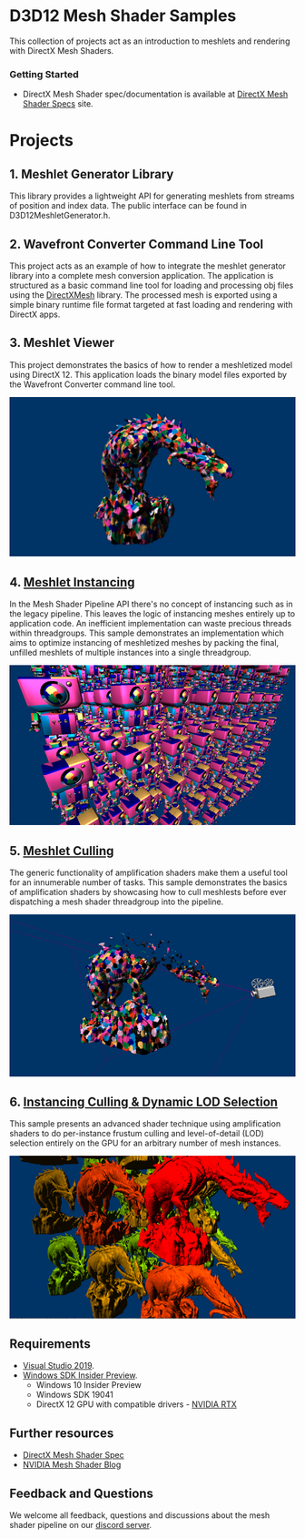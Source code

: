 # D3D12 Mesh Shader Samples
This collection of projects act as an introduction to meshlets and rendering with DirectX Mesh Shaders. 

### Getting Started
* DirectX Mesh Shader spec/documentation is available at [DirectX Mesh Shader Specs](https://microsoft.github.io/DirectX-Specs/d3d/MeshShader.html) site.

# Projects
## 1. Meshlet Generator Library
This library provides a lightweight API for generating meshlets from streams of position and index data. The public interface can be found in D3D12MeshletGenerator.h.

## 2. Wavefront Converter Command Line Tool
This project acts as an example of how to integrate the meshlet generator library into a complete mesh conversion application. The application is structured as a basic command line tool for loading and processing obj files using the [DirectXMesh](https://github.com/microsoft/DirectXMesh) library. The processed mesh is exported using a simple binary runtime file format targeted at fast loading and rendering with DirectX apps.

## 3. Meshlet Viewer
This project demonstrates the basics of how to render a meshletized model using DirectX 12. This application loads the binary model files exported by the Wavefront Converter command line tool.

![D3D12 Meshlet Render Preview](src/MeshletRender/D3D12MeshletRender.png)

## 4. [Meshlet Instancing](src/MeshletInstancing/readme.md)
In the Mesh Shader Pipeline API there's no concept of instancing such as in the legacy pipeline. This leaves the logic of instancing meshes entirely up to application code. An inefficient implementation can waste precious threads within threadgroups. This sample demonstrates an implementation which aims to optimize instancing of meshletized meshes by packing the final, unfilled meshlets of multiple instances into a single threadgroup.

![D3D12 Meshlet Instancing Preview](src/MeshletInstancing/D3D12MeshletInstancing.png)

## 5. [Meshlet Culling](src/MeshletCull/readme.md)
The generic functionality of amplification shaders make them a useful tool for an innumerable number of tasks. This sample demonstrates the basics of amplification shaders by showcasing how to cull meshlests before ever dispatching a mesh shader threadgroup into the pipeline.

![D3D12 Meshlet Culling Preview](src/MeshletCull/D3D12MeshletCull.png)

## 6. [Instancing Culling & Dynamic LOD Selection](src/DynamicLOD/readme.md)
This sample presents an advanced shader technique using amplification shaders to do per-instance frustum culling and level-of-detail (LOD) selection entirely on the GPU for an arbitrary number of mesh instances.

![D3D12 Dynamic LOD Preview](src/DynamicLOD/D3D12DynamicLOD.png)

## Requirements
* [Visual Studio 2019](https://www.visualstudio.com/).
* [Windows SDK Insider Preview](https://www.microsoft.com/en-us/software-download/windowsinsiderpreviewSDK).
  * Windows 10 Insider Preview
  * Windows SDK 19041
  * DirectX 12 GPU with compatible drivers - [NVIDIA RTX](https://developer.nvidia.com/directx)

## Further resources
* [DirectX Mesh Shader Spec](https://microsoft.github.io/DirectX-Specs/d3d/MeshShader.html)
* [NVIDIA Mesh Shader Blog](https://devblogs.nvidia.com/introduction-turing-mesh-shaders/)

## Feedback and Questions
We welcome all feedback, questions and discussions about the mesh shader pipeline on our [discord server](http://discord.gg/directx).

